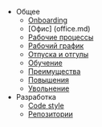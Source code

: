 - Общее
    - [Onboarding](onboarding.md)
    - [Офис] (office.md)
    - [Рабочие процессы](workprocess.md)
    - [Рабочий график](worktime.md)
    - [Отпуска и отгулы](vacations.md)
    - [Обучение](education.md)
    - [Преимущества](perks.md)
    - [Повышения](levelup.md)
    - [Увольнение](offboarding.md)
- Разработка
    - [Code style](/dev/codestyle.md)
    - [Репозитории](/dev/repositories.md)
